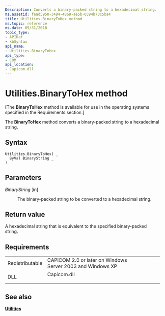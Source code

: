 ```yaml
---
Description: Converts a binary-packed string to a hexadecimal string.
ms.assetid: fead5950-3494-4869-ae5b-0394b73c5ba4
title: Utilities.BinaryToHex method
ms.topic: reference
ms.date: 05/31/2018
topic_type: 
- APIRef
- kbSyntax
api_name: 
- Utilities.BinaryToHex
api_type: 
- COM
api_location: 
- Capicom.dll
---
```


# Utilities.BinaryToHex method

\[The **BinaryToHex** method is available for use in the operating systems specified in the Requirements section.\]

The **BinaryToHex** method converts a binary-packed string to a hexadecimal string.

## Syntax


```VB
Utilities.BinaryToHex( _
  ByVal BinaryString _
)
```



## Parameters

<dl> <dt>

*BinaryString* \[in\]
</dt> <dd>

The binary-packed string to be converted to a hexadecimal string.

</dd> </dl>

## Return value

A hexadecimal string that is equivalent to the specified binary-packed string.

## Requirements



|                            |                                                                                        |
|----------------------------|----------------------------------------------------------------------------------------|
| Redistributable<br/> | CAPICOM 2.0 or later on Windows Server 2003 and Windows XP<br/>                  |
| DLL<br/>             | <dl> <dt>Capicom.dll</dt> </dl> |



## See also

<dl> <dt>

[**Utilities**](utilities.md)
</dt> </dl>

 

 





